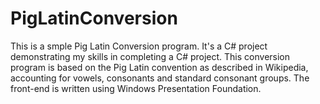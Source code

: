 # PigLatinConversion
This is a smple Pig Latin Conversion program. It's a C# project demonstrating my skills in completing a C# project.
This conversion program is based on the Pig Latin convention as described in Wikipedia, accounting for vowels, consonants
and standard consonant groups. The front-end is written using Windows Presentation Foundation.
